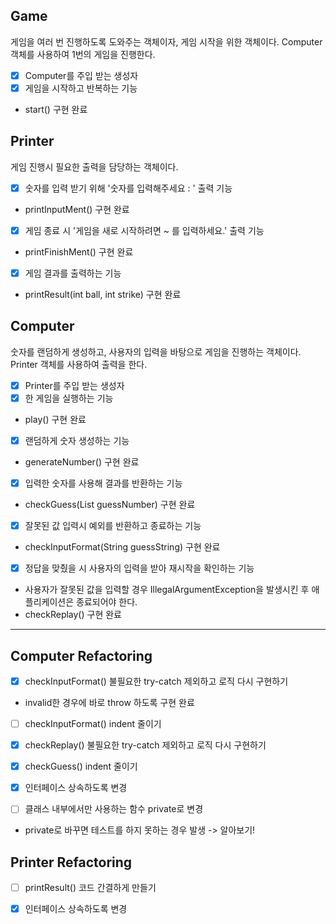 ## Game

게임을 여러 번 진행하도록 도와주는 객체이자, 게임 시작을 위한 객체이다.
Computer 객체를 사용하여 1번의 게임을 진행한다.

- [x] Computer를 주입 받는 생성자
- [x] 게임을 시작하고 반복하는 기능
- start() 구현 완료

## Printer

게임 진행시 필요한 출력을 담당하는 객체이다.

- [x] 숫자를 입력 받기 위해 '숫자를 입력해주세요 : ' 출력 기능
- printInputMent() 구현 완료


- [x] 게임 종료 시 '게임을 새로 시작하려면 ~ 를 입력하세요.' 출력 기능
- printFinishMent() 구현 완료


- [x] 게임 결과를 출력하는 기능
- printResult(int ball, int strike) 구현 완료

## Computer

숫자를 랜덤하게 생성하고, 사용자의 입력을 바탕으로 게임을 진행하는 객체이다.
Printer 객체를 사용하여 출력을 한다.

- [x] Printer를 주입 받는 생성자
- [x] 한 게임을 실행하는 기능
- play() 구현 완료


- [x] 랜덤하게 숫자 생성하는 기능
- generateNumber() 구현 완료


- [x] 입력한 숫자를 사용해 결과를 반환하는 기능
- checkGuess(List<Integer> guessNumber) 구현 완료


- [x] 잘못된 값 입력시 예외를 반환하고 종료하는 기능
- checkInputFormat(String guessString) 구현 완료


- [x] 정답을 맞췄을 시 사용자의 입력을 받아 재시작을 확인하는 기능
- 사용자가 잘못된 값을 입력할 경우 IllegalArgumentException을 발생시킨 후 애플리케이션은 종료되어야 한다.
- checkReplay() 구현 완료

---

## Computer Refactoring

- [x] checkInputFormat() 불필요한 try-catch 제외하고 로직 다시 구현하기
- invalid한 경우에 바로 throw 하도록 구현 완료


- [ ] checkInputFormat() indent 줄이기

- [x] checkReplay() 불필요한 try-catch 제외하고 로직 다시 구현하기

- [x] checkGuess() indent 줄이기

- [x] 인터페이스 상속하도록 변경

- [ ] 클래스 내부에서만 사용하는 함수 private로 변경
- private로 바꾸면 테스트를 하지 못하는 경우 발생 -> 알아보기!

## Printer Refactoring

- [ ] printResult() 코드 간결하게 만들기

- [x] 인터페이스 상속하도록 변경

